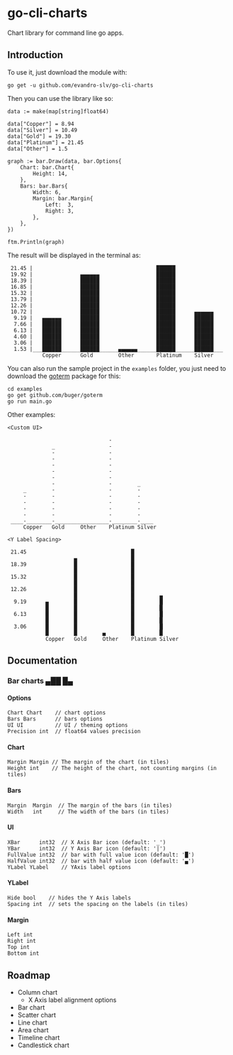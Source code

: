 # go-cli-charts

Chart library for command line go apps.

## Introduction

To use it, just download the module with:

    go get -u github.com/evandro-slv/go-cli-charts

Then you can use the library like so:

    data := make(map[string]float64)
    
    data["Copper"] = 8.94
    data["Silver"] = 10.49
    data["Gold"] = 19.30
    data["Platinum"] = 21.45
    data["Other"] = 1.5
    
    graph := bar.Draw(data, bar.Options{
        Chart: bar.Chart{
            Height: 14,
        },
        Bars: bar.Bars{
            Width: 6,
            Margin: bar.Margin{
                Left:  3,
                Right: 3,
            },
        },
    })
    
    ftm.Println(graph)

The result will be displayed in the terminal as:

     21.45 |                                       ██████               
     19.92 |               ▄▄▄▄▄▄                  ██████               
     18.39 |               ██████                  ██████               
     16.85 |               ██████                  ██████               
     15.32 |               ██████                  ██████               
     13.79 |               ██████                  ██████               
     12.26 |               ██████                  ██████               
     10.72 |               ██████                  ██████      ▄▄▄▄▄▄   
      9.19 |   ▄▄▄▄▄▄      ██████                  ██████      ██████   
      7.66 |   ██████      ██████                  ██████      ██████   
      6.13 |   ██████      ██████                  ██████      ██████   
      4.60 |   ██████      ██████                  ██████      ██████   
      3.06 |   ██████      ██████                  ██████      ██████   
      1.53 |___██████______██████______▄▄▄▄▄▄______██████______██████___
               Copper      Gold        Other       Platinum    Silver   

You can also run the sample project in the `examples` folder, you just need to download the [goterm](github.com/buger/goterm) package for this:

    cd examples
    go get github.com/buger/goterm
    go run main.go

Other examples:

    <Custom UI>
    
                                    -             
                  _                 -             
                  -                 -             
                  -                 -             
                  -                 -             
                  -                 -             
                  -                 -             
                  -                 -        _    
         _        -                 -        -    
         -        -                 -        -    
         -        -                 -        -    
         -        -                 -        -    
         -        -                 -        -    
     ____-________-_________________-________-____
         Copper   Gold     Other    Platinum Silver   
    
    <Y Label Spacing>
    
     21.45                                 █             
                         ▄                 █             
     18.39               █                 █             
                         █                 █             
     15.32               █                 █             
                         █                 █             
     12.26               █                 █             
                         █                 █        ▄    
      9.19      ▄        █                 █        █    
                █        █                 █        █    
      6.13      █        █                 █        █    
                █        █                 █        █    
      3.06      █        █                 █        █    
                █        █        ▄        █        █    
                Copper   Gold     Other    Platinum Silver
          
## Documentation

### Bar charts ▄██ █▄

#### Options

    Chart Chart    // chart options
    Bars Bars      // bars options
    UI UI          // UI / theming options
    Precision int  // float64 values precision

#### Chart

    Margin Margin // The margin of the chart (in tiles)
    Height int    // The height of the chart, not counting margins (in tiles)

#### Bars

    Margin  Margin  // The margin of the bars (in tiles)
    Width   int     // The width of the bars (in tiles)

#### UI

    XBar      int32  // X Axis Bar icon (default: '_')
    YBar      int32  // Y Axis Bar icon (default: '|')
    FullValue int32  // bar with full value icon (default: '█')
    HalfValue int32  // bar with half value icon (default: '▄')
    YLabel YLabel    // YAxis label options

#### YLabel

    Hide bool    // hides the Y Axis labels
    Spacing int  // sets the spacing on the labels (in tiles)

#### Margin

    Left int
    Right int
    Top int
    Bottom int


## Roadmap

- Column chart
    - X Axis label alignment options
- Bar chart
- Scatter chart
- Line chart
- Area chart
- Timeline chart
- Candlestick chart

